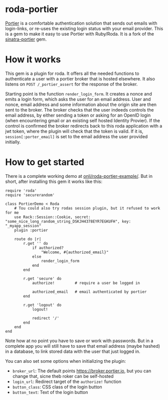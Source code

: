 # roda-portier
[Portier](https://portier.github.io/) is a comfortable authentication solution that sends out emails with login-links, or re-uses the existing login status with your email provider. This is a gem to make it easy to use Portier with Ruby/Roda. It is a fork of the [sinatra-portier](https://github.com/portier/sinatra-portier) gem.

# How it works

This gem is a plugin for roda. It offers all the needed functions to authenticate a user with a portier broker that is hosted elsewhere. It also listens on `POST /_portier_assert` for the response of the broker.

Starting point is the function `render_login_form`. It creates a nonce and emits a login form, which asks the user for an email address. User and nonce, email address and some information about the origin site are then sent to the broker. The broker checks that the user indeeds controls the email address, by either sending a token or asking for an OpenID login (when encountering gmail or an existing self hosted Identity Provier). If the control is confirmed the broker redirects back to this roda application with a jwt token, where the plugin will check that the token is valid. If it is, `session[:porter_email]` is set to the email address the user provided initially.

# How to get started

There is a complete working demo at [onli/roda-portier-example/](https://github.com/onli/roda-portier-example/). But in short, after installing this gem it works like this:

```
require 'roda'
require 'securerandom'

class PortierDemo < Roda
    # Tou could also try rodas session plugin, but it refused to work for me
    use Rack::Session::Cookie, secret: "some_nice_long_random_string_DSKJH4378EYR7EGKUFH", key: "_myapp_session"
    plugin :portier

    route do |r|
        r.get '' do
            if authorized?
                "Welcome, #{authorized_email}"
            else
                render_login_form
            end
        end

        r.get 'secure' do
            authorize!         # require a user be logged in

            authorized_email   # email authenticated by portier
        end

        r.get 'logout' do
            logout!

            redirect '/'
        end
    end
end
```

Note how at no point you have to save or work with passwords. But in a complete app you will still have to save that email address (maybe hashed) in a database, to link stored data with the user that just logged in.

You can also set some options when initializing the plugin:

 * `broker_url`: The default points https://broker.portier.io, but you can change that, sicne theb roker can be self-hosted
 * `login_url`: Redirect target of the `authorize!` function
 * `button_class`: CSS class of the login button
 * `button_text`: Text of the login button


